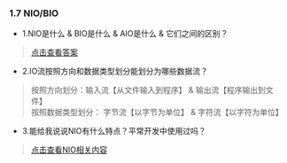### 1.7 NIO/BIO

- 1.NIO是什么 & BIO是什么 & AIO是什么 & 它们之间的区别？

> [点击查看答案](https://www.cnblogs.com/ygj0930/p/6543960.html)

- 2.IO流按照方向和数据类型划分能划分为哪些数据流？

> 按照方向划分：输入流【从文件输入到程序】 & 输出流【程序输出到文件】  
> 按照数据类型划分： 字节流【以字节为单位】 & 字符流【以字符为单位】

- 3.能给我说说NIO有什么特点？平常开发中使用过吗？

> [点击查看NIO相关内容](https://www.cnblogs.com/tengpan-cn/p/5809273.html)  